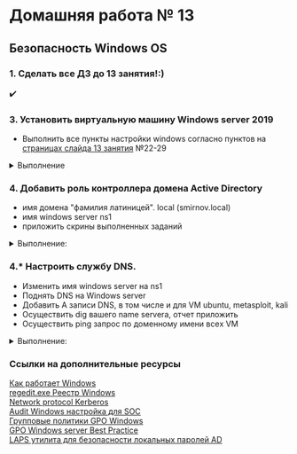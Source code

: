 # Домашняя работа № 13
## Безопасность Windows OS

### 1. Сделать все ДЗ до 13 занятия!:)
 ✔️
### 3. Установить виртуальную машину Windows server 2019
 - Выполнить все пункты настройки windows согласно пунктов на [страницах слайда 13 занятия](13_Windows.pdf) №22-29

<details>
  <summary> Выполнение </summary>

У меня Windows 2022 Server.

#### 💻🔮👾 Создание учётной записи (УЗ) с правами администратора

(**пароль должен быть не менее 10 символов и содержать спец. символы и цифры!**)
<br>

```powershell
$Username = "Adminotest"
$Password = "P@ssV0rt142!"
$SecurePassword = ConvertTo-SecureString $Password -AsPlainText -Force
New-LocalUser -Name $Username -Password $SecurePassword -FullName "Administrator Account" -Description "Local Admin"
Add-LocalGroupMember -Group "Administrators" -Member $Username
```
![1](pics/13_1.png)

#### 💻🔮👾 Создание УЗ без административных прав для сотрудника:

- для УЗ задать имя как указано в домене (пример: Ivan.Ivanov).
- при создании оставить включенной опцию "Требовать смены пароля при следующем входе в систему"
```powershell
$UserName = "Aleks.Shel"
$Password = "SomeP@ssV0rt!"
$SecurePassword = ConvertTo-SecureString $Password -AsPlainText -Force
New-LocalUser -Name $UserName -Password $SecurePassword -FullName "Aleks Shel" -Description "Standard User"
Set-LocalUser -Name $UserName -PasswordNeverExpires $false
net user Aleks.Shel /logonpasswordchg:yes
```
![2](pics/13_2.png)

#### 💻🔮👾 Отключение гостевой учётной записи
```powershell
Disable-LocalUser -Name "Guest"
```
![3](pics/13_3.png)

#### 💻🔮👾 Включение "контроля учетных записей" (UAC)

![3-1](pics/13_3-1.png)
![3-2](pics/13_3-2.png)


#### 💻🔮👾 Настройка парольной политики:
* Вести журнал паролей - 5 последних паролей
* Максимальный срок действия паролей - 90 дней
* Минимальная длина пароля - 8 символов
* Пароль должен отвечать требованиям сложности - Включен
* Пороговое значение блокировки - 5 ошибок
* Продолжительность блокировки УЗ - 15 мин
* Разрешить блокировку УЗ администратора - Включен.
![4](pics/13_4.png)
![5](pics/13_5.png)

#### 💻🔮👾 Настройка парольной политики PIN (для Windows Hello)```*```:
* Требовать использование цифр - Включена
* Требовать использование строчных букв - Включена
* Минимальная длина PIN-кода - 8 символов
* Срок действия -90 дней
* Журнал -5 последних паролей
* Требовать использование специальных символов - Включена
* Требовать использование прописных букв - Включена
```powershell
Set-ItemProperty -Path "HKLM:\SOFTWARE\Policies\Microsoft\PassportForWork\PINComplexity" -Name "RequireDigits" -Value 1
Set-ItemProperty -Path "HKLM:\SOFTWARE\Policies\Microsoft\PassportForWork\PINComplexity" -Name "LowercaseLetters" -Value 1
Set-ItemProperty -Path "HKLM:\SOFTWARE\Policies\Microsoft\PassportForWork\PINComplexity" -Name "MinimumPINLength" -Value 8
Set-ItemProperty -Path "HKLM:\SOFTWARE\Policies\Microsoft\PassportForWork\PINComplexity" -Name "Expiration" -Value 90
Set-ItemProperty -Path "HKLM:\SOFTWARE\Policies\Microsoft\PassportForWork\PINComplexity" -Name "PINHistory" -Value 5
Set-ItemProperty -Path "HKLM:\SOFTWARE\Policies\Microsoft\PassportForWork\PINComplexity" -Name "SpecialCharacters" -Value 1
Set-ItemProperty -Path "HKLM:\SOFTWARE\Policies\Microsoft\PassportForWork\PINComplexity" -Name "UppercaseLetters" -Value 1
```
![6](pics/13_6.png)
```*``` _Компонент Windows Hello for Business недоступен на Windows Server 2022.<br>
Это ожидаемое поведение, так как Windows Hello в основном ориентирован на клиентские версии Windows (например, Windows 10 и Windows 11), а не на серверные операционные системы.<br>
На серверных системах для управления безопасностью чаще используются такие решения, как Active Directory, многофакторная аутентификация (MFA) и другие корпоративные решения, которые лучше интегрируются в серверную инфраструктуру._

_Вместо Windows Hello, можно настроить другие методы аутентификации, такие как Smart Cards или MFA, с помощью Active Directory или сторонних решений.
Использование PIN через политики безопасности: Если необходимо работать с PIN-кодами или другими подобными методами аутентификации, их настройку можно производить через Group Policy Management или реестр. Однако без поддержки Windows Hello на серверной версии это может быть затруднительно._

#### 💻🔮👾 Включение RDP для УЗ администратора
```powershell
# Включить удалённый рабочий стол
Set-ItemProperty -Path 'HKLM:\System\CurrentControlSet\Control\Terminal Server\' -Name "fDenyTSConnections" -Value 0

# Разрешить использование NLA
Set-ItemProperty -Path 'HKLM:\System\CurrentControlSet\Control\Terminal Server\WinStations\RDP-Tcp\' -Name "UserAuthentication" -Value 1

# Добавить администратора в группу "Remote Desktop Users"
Add-LocalGroupMember -Group "Remote Desktop Users" -Member "Adminotest"

# Открыть порт для RDP (3389 по умолчанию), если закрыто фаерволом
Enable-NetFirewallRule -DisplayGroup "Remote Desktop"
```
![7](pics/13_7.png)
![8](pics/13_8.png)

#### 💻🔮👾 Настройка блокировки рабочего стола
```powershell
# Создание параметра и установка времени бездействия компьютера перед блокировкой (в секундах)
New-ItemProperty -Path "HKLM:\SOFTWARE\Microsoft\Windows\CurrentVersion\Policies\System" -Name "InactivityTimeoutSecs" -Value 300 -PropertyType DWord -Force

# Проверка параметра
Get-ItemProperty -Path "HKLM:\SOFTWARE\Microsoft\Windows\CurrentVersion\Policies\System" -Name "InactivityTimeoutSecs"
```
![9](pics/13_9.png)

#### 💻🔮👾 Установка антивируса
Использование **Microsoft Defender**, встроенного в **Windows Server 2022**, является лучшим выбором для защиты серверной среды по нескольким причинам. Во-первых, Defender глубоко интегрирован в операционную систему, что гарантирует его оптимальную производительность и минимальное использование ресурсов. Во-вторых, Microsoft регулярно обновляет базы данных сигнатур и механизмы защиты, что делает его высокоэффективным средством борьбы с новыми угрозами. Кроме того, это решение является бесплатным, что значительно снижает затраты на безопасность без ущерба для уровня защиты.

Таким образом, **Microsoft Defender** — это мощный и надёжный инструмент для обеспечения безопасности серверов, который рекомендуется использовать в качестве основной антивирусной защиты на **Windows Server 2022**.

<details><summary>Обоснование:</summary>

1. **Интеграция и надежность**:
   - **Microsoft Defender** глубоко интегрирован в операционную систему Windows Server 2022, что делает его оптимизированным для серверных сред. Это означает, что он работает эффективно с минимальной нагрузкой на ресурсы системы и не требует установки дополнительных компонентов. Также он регулярно обновляется вместе с системой через централизованные механизмы обновлений Windows.

2. **Бесплатная защита на уровне корпоративных решений**:
   - **Microsoft Defender** предоставляет мощные возможности защиты от вредоносного ПО, включая защиту от вирусов, троянов и программ-вымогателей. В отличие от многих сторонних антивирусных решений, Defender не требует дополнительных затрат, что делает его доступным для компаний любого размера.

3. **Поддержка современных угроз и проактивная защита**:
   - Microsoft активно обновляет базы данных сигнатур и алгоритмы анализа поведения, что позволяет **Microsoft Defender** своевременно выявлять и блокировать новые угрозы, защищая серверные системы от самых актуальных атак. Используются такие методы, как защита в реальном времени, облачные анализы и эвристический анализ.

4. **Простота управления и настройки**:
   - Встроенный **Microsoft Defender** легко управляется через **Windows Security** и поддерживает централизованное управление через **Group Policy** или **Microsoft Endpoint Manager**. Это делает его особенно удобным для администраторов, так как они могут контролировать безопасность серверов с помощью стандартных инструментов Windows.

5. **Низкая нагрузка на систему и эффективное использование ресурсов**:
   - Благодаря глубокой интеграции, **Defender** оптимизирован для минимальной нагрузки на ресурсы сервера. Это особенно важно для серверов, которые выполняют критически важные задачи и где любые сторонние решения могут замедлять производительность.

6. **Соответствие стандартам безопасности**:
   - **Microsoft Defender** соответствует большинству стандартов и требований к безопасности, используемых в корпоративных и государственных средах, что делает его идеальным выбором для защиты данных и инфраструктуры.

Чтобы убедительно продемонстрировать возможности и настройки **Microsoft Defender** в **Windows Server 2022**, можно использовать несколько инструментов и команд **PowerShell**, чтобы показать его конфигурацию, возможности и производительность. Это добавит веса вашим доводам.

### Демонстрация возможностей Microsoft Defender через PowerShell:

1. **Проверка текущего статуса Microsoft Defender**:

   Команда позволяет показать, что **Defender** включен и работает на сервере:

   ```powershell
   Get-MpComputerStatus
   ```

   **Вывод**:
   - Покажет такие параметры, как статус защиты в реальном времени, обновления антивирусных баз и состояние сканирования. Например, можно увидеть:
     - **RealTimeProtectionEnabled** — включена ли защита в реальном времени.
     - **AntivirusEnabled** — включён ли антивирус.
     - **NISEnabled** — включена ли защита от сетевых атак.

2. **Запуск быстрой проверки системы**:

   Можно показать, что Defender поддерживает автоматизированное сканирование системы на наличие вредоносного ПО:

   ```powershell
   Start-MpScan -ScanType QuickScan
   ```

   Эта команда запустит быструю проверку, которая покажет, как Microsoft Defender работает в режиме реального времени.

3. **Проверка и установка актуальных обновлений для антивирусных баз**:

   Это важно для демонстрации, что **Defender** всегда актуален и регулярно обновляет базы данных угроз:

   ```powershell
   Update-MpSignature
   ```

   Команда обновит базы данных сигнатур и обеспечит защиту от новых угроз.

4. **Проверка настроек защиты в реальном времени и управления сканированием**:

   ```powershell
   Get-MpPreference
   ```

   **Вывод**:
   - Отображает такие параметры, как:
     - **DisableRealtimeMonitoring** — показывает статус защиты в реальном времени.
     - **ScanAvgCPULoadFactor** — определяет, какую нагрузку антивирус может создавать на процессор во время сканирования.
     - **SubmitSamplesConsent** — показывает, как сервер отправляет образцы на анализ в облачные сервисы Microsoft.

5. **Отключение/включение защиты в реальном времени (если необходимо)**:

   Чтобы продемонстрировать гибкость в управлении, можно временно отключить или включить защиту в реальном времени:

   ```powershell
   Set-MpPreference -DisableRealtimeMonitoring $true  # Отключить
   Set-MpPreference -DisableRealtimeMonitoring $false # Включить
   ```

### Преимущества использования Microsoft Defender:

- **Интеграция с системой**: Поскольку **Microsoft Defender** встроен в ОС, он лучше интегрируется с системными процессами и оказывает минимальное влияние на производительность.
- **Регулярные обновления**: Используя команду **Update-MpSignature**, вы можете показать, как система получает обновления угроз непосредственно от Microsoft.
- **Управление через PowerShell**: Возможности управления через PowerShell, которые я перечислил выше, демонстрируют гибкость и возможность автоматизации. Defender можно контролировать и настраивать через скрипты, что особенно удобно в корпоративной среде.

### Доказательства и ссылки:
- Официальная документация Microsoft по **Microsoft Defender Antivirus**: [Microsoft Docs](https://docs.microsoft.com/en-us/microsoft-365/security/defender-endpoint/microsoft-defender-antivirus-windows?view=o365-worldwide)

Эти команды и доказательства помогут продемонстрировать, что **Microsoft Defender** является надёжным и мощным решением для обеспечения безопасности на **Windows Server 2022**.

</details>

#### 💻🔮👾 Настройка установки обновлений
- Установка и импорт модуля Windows Update PowerShell Module
   ```powershell
   Install-Module -Name PSWindowsUpdate -Force
   Import-Module PSWindowsUpdate
   ```
- Проверка и установка обновлений
   ```powershell
   Get-WindowsUpdate
   Install-WindowsUpdate -AcceptAll -AutoReboot
   ```
- Отключение автоматического изменения периода активности и установка его вручную (с 10:00 до 18:00)
   ```powershell
   Set-ItemProperty -Path "HKLM:\SOFTWARE\Microsoft\WindowsUpdate\UX\Settings" -Name "SmartActiveHoursState" -Value 0
   Set-ItemProperty -Path "HKLM:\SOFTWARE\Microsoft\WindowsUpdate\UX\Settings" -Name "ActiveHoursStart" -Value 10
   Set-ItemProperty -Path "HKLM:\SOFTWARE\Microsoft\WindowsUpdate\UX\Settings" -Name "ActiveHoursEnd" -Value 18
   ```
- Включение уведомлений о необходимости перезагрузки
   ```powershell
   Set-ItemProperty -Path "HKLM:\SOFTWARE\Microsoft\WindowsUpdate\UX\Settings" -Name "RestartNotificationsAllowed2" -Value 1
   ```

#### 💻🔮👾 Шифрование жесткого диска устройства (BitLocker)
У меня VPS, где нет возможности шифровать отдельные диски (так как доступен только диск C:), поэтому шифрование всей директории с помощью BitLocker не поддерживается, так как BitLocker работает на уровне дисков и разделов. Однако, для шифрования папки или директории можно использовать встроенный инструмент EFS (Encrypting File System), который предназначен для шифрования отдельных файлов и папок на уровне файловой системы.

Для демонстрации шифрования диска я отрезада 5 Гб от диска на ноуте и сделала его диском D:
 - Сначала нужно уменьшить раздел **C** на нужный размер. Используйте команду **Resize-Partition**. Пример ниже уменьшает диск на 5 ГБ:

   ```powershell
   # Получение идентификатора раздела C
   $Partition = Get-Partition -DriveLetter C

   # Уменьшение раздела на 5 ГБ
   Resize-Partition -DriveLetter C -Size (($Partition.Size - 5GB) -as [int64])
   ```
 - После того как освободили место, создадим новый раздел и назначим ему букву диска **D**:

   ```powershell
   # Получаем информацию о диске (предположим, это первый диск)
   $Disk = Get-Disk | Where-Object PartitionStyle -ne 'RAW' | Select-Object -First 1

   # Создание нового раздела на освободившемся месте
   New-Partition -DiskNumber $Disk.Number -UseMaximumSize -DriveLetter D
   ```

 - Новый раздел должен быть отформатирован перед использованием:

   ```powershell
   # Форматирование нового раздела с файловой системой NTFS
   Format-Volume -DriveLetter D -FileSystem NTFS -NewFileSystemLabel "NewVolume"
   ```
Теперь у меня есть маленький диск **D**, который можно и зашифровать:

![10-1](pics/13_10-1.png)
![10-2](pics/13_10-2.png)

#### 💻🔮👾 Включение брандмауэра и настройка логирования

- **Проверка состояния брандмауэра (включён или отключён)**

```powershell
# Проверить состояние брандмауэра для всех профилей (Domain, Private, Public)
Get-NetFirewallProfile
```
Вывод покажет статус для каждого профиля (Domain, Private, Public). Если **Enabled** равно **True**, брандмауэр активен.

- **Включение брандмауэра для всех профилей** (если он отключён):
```powershell
# Включить брандмауэр для всех профилей
Set-NetFirewallProfile -Profile Domain,Public,Private -Enabled True
```

- **Настройка ведения журнала пропущенных пакетов и успешных подключений для всех профилей (Domain, Private, Public)**:
Используйте команду **Set-NetFirewallProfile** для настройки ведения журнала для каждого профиля:

- **_Включение ведения журнала для доменного профиля_**:

   ```powershell
   Set-NetFirewallProfile -Profile Domain -LogAllowed True -LogBlocked True -LogMaxSizeKilobytes 10240 -LogFileName "C:\Windows\System32\LogFiles\Firewall\pfirewall.log"
   ```

- **_Включение ведения журнала для частного профиля_**:

   ```powershell
   Set-NetFirewallProfile -Profile Private -LogAllowed True -LogBlocked True -LogMaxSizeKilobytes 10240 -LogFileName "C:\Windows\System32\LogFiles\Firewall\pfirewall.log"
   ```

- **_Включение ведения журнала для публичного профиля_**:

   ```powershell
   Set-NetFirewallProfile -Profile Public -LogAllowed True -LogBlocked True -LogMaxSizeKilobytes 10240 -LogFileName "C:\Windows\System32\LogFiles\Firewall\pfirewall.log"
   ```
- Проверка настроек:

   ```powershell
   Get-NetFirewallProfile | Select-Object -Property Name, LogAllowed, LogBlocked, LogMaxSizeKilobytes, LogFileName
   ```

### Пояснение:
- **LogAllowed** — включает ведение журнала для разрешённых подключений.
- **LogBlocked** — включает ведение журнала для заблокированных подключений.
- **LogMaxSizeKilobytes** — устанавливает максимальный размер файла журнала.
- **LogFileName** — путь к файлу журнала.

![10-2](pics/13_10-2.png)
   
---

</details>

### 4. Добавить роль контроллера домена Active Directory
- имя домена "фамилия латиницей". local (smirnov.local)
- имя windows server ns1
- приложить скрины выполненных заданий

<details>
  <summary>Выполнение:</summary>

Добавить роль контроллера домена **Active Directory** на **Windows Server** можно через **Server Manager** или **PowerShell**.

#### Шаги через **Server Manager**:

- **Добавление роли Active Directory**:
   - **Пуск** → **Server Manager**, выберите **Add roles and features**.
   - В мастере выбора ролей выберите **Active Directory Domain Services (AD DS)** и установите все необходимые компоненты.
   - После установки AD DS, появится кнопка для повышения сервера до контроллера домена (**Promote this server to a domain controller**).

- **Создание нового домена**:
   - Выберите **Add a new forest** и введите имя домена: `domenchik.local`.
   - На следующем экране выберите **Forest functional level** и **Domain functional level**. Установите необходимые параметры (по умолчанию можно оставить **Windows Server 2016** или более новое).
   - Установите пароль для **Directory Services Restore Mode (DSRM)**.
   - Продолжите настройку до завершения процесса.
   - После завершения конфигурации сервер перезагрузится, и теперь он будет доменным контроллером для домена `smirnov.local`.

### Использование **PowerShell**:

Через PowerShell можно выполнить всё то же самое:

- **Изменение имени компьютера**:

```powershell
Rename-Computer -NewName "ns1" -Force -Restart
```
Сервер перезагрузится, и его имя изменится на **ns1**.

- **Добавление роли Active Directory**:

```powershell
Install-WindowsFeature -Name AD-Domain-Services -IncludeManagementTools
```

- **Повышение сервера до контроллера домена**:

```powershell
Install-ADDSForest -DomainName "domenchik.local" -DomainNetbiosName "DOMENCHIK" -ForestMode "Default" -DomainMode "Default" -SafeModeAdministratorPassword (ConvertTo-SecureString "YourPasswordHere" -AsPlainText -Force) -Force
```
Заменить `"YourPasswordHere"` на свой пароль для **Directory Services Restore Mode** (DSRM).

![11](pics/13_11.png)

- **После установки**:
   Сервер перезагрузится, и теперь ваш сервер будет контроллером домена для домена `domenchik.local`.

### Примечания:
- Убедитесь, что имя сервера **ns1** установлено до начала установки, или измените его после.
- После установки AD DS вы можете управлять пользователями и группами через **Active Directory Users and Computers**.

После того, как сервер перезагрузится и станет контроллером домена, вы можете проверить это с помощью нескольких команд PowerShell, чтобы убедиться, что сервер правильно настроен как контроллер домена.

- **Проверка информации о домене**:

   ```powershell
   Get-ADDomain
   ```
   Эта команда выведет информацию о домене, включая имя домена, контроллеры домена, и функциональные уровни.

  ![11-1](pics/13_11-1.png)
  
- **Проверка контроллеров домена**:

   ```powershell
   Get-ADDomainController
   ```
   Эта команда покажет список контроллеров домена, и ваш сервер должен быть среди них с именем **ns1**.

  ![11-2](pics/13_11-2.png)

- **Проверка роли Active Directory Domain Services (AD DS)**:
   Чтобы убедиться, что роль AD DS установлена и сервер является контроллером домена, используйте команду:

   ```powershell
   Get-WindowsFeature -Name AD-Domain-Services
   ```

   Вы должны увидеть статус **Installed**, что означает, что роль AD DS успешно установлена.

- **Проверка статуса служб Active Directory**:
   Для проверки статуса служб можно использовать следующую команду:

   ```powershell
   Get-Service -Name NTDS
   ```

   Если служба **NTDS** (служба каталога Active Directory) работает, это подтверждает, что сервер функционирует как контроллер домена.

### Пример вывода:

- **Get-ADDomain** вернёт информацию о домене, включая его имя и NetBIOS имя.
- **Get-ADDomainController** покажет список контроллеров домена, где ваш сервер будет указан как контроллер домена.
- **Get-WindowsFeature** покажет, что роль AD DS установлена.

Эти команды помогут вам убедиться, что сервер правильно настроен и функционирует как контроллер домена.

  ![11-3](pics/13_11-23.png)

-----
</details>

### 4.*  Настроить службу DNS.
- Изменить имя windows server на ns1
- Поднять DNS на Windows server
- Добавить A записи DNS, в том числе и для VM ubuntu, metasploit, kali
- Осуществить dig вашего name servera, отчет приложить
- Осуществить ping запрос по доменному имени всеx VM

<details><summary>Выполнение:</summary>
Имя я уже изменила на ns1 в прошлом шаге
 
- #### Установка и настройка роли DNS на Windows Server (если ещё не установлено)

  - Открыть **Server Manager** → **Add roles and features**.
  - В мастере выбора ролей выбрать **DNS Server** и установить все необходимые компоненты.
  - После завершения установки открыть **DNS Manager** (можно найти через поиск в Пуске).

У меня роль установлена уже:
  ![12](pics/13_12.png)

- #### Настройка A-записей для DNS

  - ##### В **DNS Manager**:
    - Открыть узел вашего домена (например, **domenchik.local**).
    - ПКМ на зоне **Forward Lookup Zones** → **New Host (A or AAAA)**.
    - Ввести имя каждой виртуальной машины (например, **ubuntu**, **metasploit**, **kali**) и их соответствующие IP-адреса.

    ![12-1](pics/13_12-1.png)

    Пример A-записей:
    - **ubuntu.domenchik.local** → IP: 57.39.7.30
    - **metasploit.domenchik.local** → IP: 31.11.45.42
    - **kali.domenchik.local** → IP: 53.18.2.82

    ![12-2](pics/13_12-2.png)


- #### Проверка DNS с помощью **dig**
Если проверять а какой-то другой машине: так как у нас domenchik.local в "глобальном" DNS неизвестен, то нужно дигать с IP сервера, где подняли DNS (например, 36.203.12.100). Если проверять на той же машине, где поднимали DNS, то @36.203.12.100 не нужно указывать.

  - На **Windows Server** или любой другой машине, поддерживающей **dig**, выполните команду:

   ```bash
   dig ns1.domenchik.local @36.203.12.100
   dig kali.domenchik.local @36.203.12.100
   dig ubuntu.domenchik.local @36.203.12.100
   dig metasploit.domenchik.local @36.203.12.100
   ```
   ![12-3](pics/13_12-3.png)
   ![12-4](pics/13_12-4.png)
   
   Чтобы сократить вывод команды до минмума, можно добавить +short
   
   ![12-5](pics/13_12-5.png)

  На Windows ещё можно использовать nslookup:
  
  ![12-7](pics/13_12-7.png)


- #### Ping запрос по доменным именам всех VM

  - В PowerShell и выполнить команды:

   ```powershell
   ping ubuntu.domenchik.local
   ping metasploit.domenchik.local
   ping kali.domenchik.local
   ```
Результат:

 ```powershell   
PS C:\Users\Administrator> ping kali.domenchik.local

Pinging kali.domenchik.local [53.18.2.82] with 32 bytes of data:
Reply from 53.18.2.82: bytes=32 time=12ms TTL=56
Reply from 53.18.2.82: bytes=32 time=12ms TTL=56
Reply from 53.18.2.82: bytes=32 time=12ms TTL=56
Reply from 53.18.2.82: bytes=32 time=12ms TTL=56

Ping statistics for 53.18.2.82:
    Packets: Sent = 4, Received = 4, Lost = 0 (0% loss),
Approximate round trip times in milli-seconds:
    Minimum = 12ms, Maximum = 12ms, Average = 12ms
PS C:\Users\Administrator> ping ubuntu.domenchik.local

Pinging ubuntu.domenchik.local [57.39.7.30] with 32 bytes of data:
Reply from 57.39.7.30: bytes=32 time=12ms TTL=57
Reply from 57.39.7.30: bytes=32 time=12ms TTL=57
Reply from 57.39.7.30: bytes=32 time=12ms TTL=57
Reply from 57.39.7.30: bytes=32 time=12ms TTL=57

Ping statistics for 57.39.7.30:
    Packets: Sent = 4, Received = 4, Lost = 0 (0% loss),
Approximate round trip times in milli-seconds:
    Minimum = 12ms, Maximum = 12ms, Average = 12ms
PS C:\Users\Administrator>
```
  ![ping](pics/13_12-ping.png)

Для metasploit.domenchik.local пинга не будет, т.к. я указала в качестве этого хоста другую свою машину с Windows, там пинги закрыты.


-----

</details>


### Ссылки на дополнительные ресурсы
[Как работает Windows](https://uchet-jkh.ru/i/kak-rabotaet-operacionnaya-sistema-windows-principy-i-funkcionalnost/)<br>
[regedit.exe Реестр Windows](https://itspectr.ru/chto-takoe-reestr-windows-vvodnaya-chast/)<br>
[Network protocol Kerberos](https://www.keepersecurity.com/ru_RU/resources/glossary/what-is-kerberos/)<br>
[Audit Windows настройка для SOC](https://www.anti-malware.ru/practice/methods/Setting-up-auditing-in-Windows-for-full-SOC-monitoring)<br>
[Групповые политики GPO Windows](https://1cloud.ru/help/windows/gruppovye-politiki-active-directory)<br>
[GPO Windows server Best Practice](https://winitpro.ru/index.php/category/group-policy/)<br>
[LAPS утилита для безопасности локальных паролей AD](https://activedirectorypro.com/microsoft-laps-setup-install-guide/)<br>
